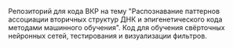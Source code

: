 Репозиторий для кода ВКР на тему "Распознавание паттернов ассоциации вторичных структур ДНК и эпигенетического кода методами машинного обучения".
Код для обучения свёрточных нейронных сетей, тестирования и визуализации фильтров.
